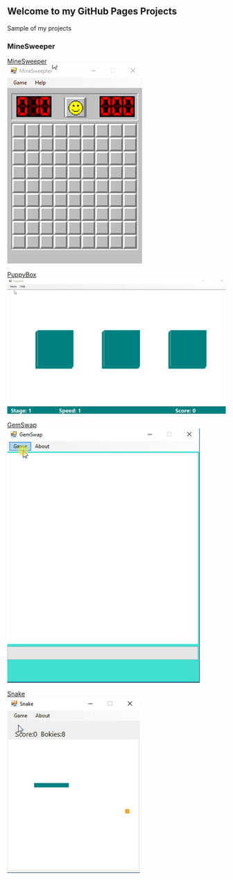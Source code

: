 ## Welcome to my GitHub Pages Projects

Sample of my projects
### MineSweeper
[MineSweeper](https://github.com/KDevZilla/MineSweeper) \
![Image Image](https://raw.githubusercontent.com/KDevZilla/Resource/main/MineSweeper_Animation_01.gif)

[PuppyBox](https://github.com/KDevZilla/PuppyBox) \
![Image Image](https://raw.githubusercontent.com/KDevZilla/Resource/main/PuppyBox_Animation01.gif)

[GemSwap](https://github.com/KDevZilla/GemSwap) \
![Image Image](https://raw.githubusercontent.com/KDevZilla/Resource/main/GemSwap_Screen_01.gif)

[Snake](https://github.com/KDevZilla/Snake) \
![Image Image](https://raw.githubusercontent.com/KDevZilla/Resource/main/Snake_Screen_01.gif)


